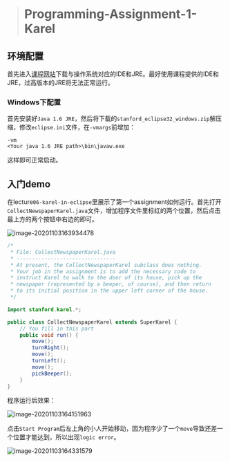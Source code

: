 > # Programming-Assignment-1-Karel

## 环境配置

首先进入[课程网站](https://see.stanford.edu/Course/CS106A)下载与操作系统对应的IDE和JRE。最好使用课程提供的IDE和JRE，过高版本的JRE将无法正常运行。

### Windows下配置

首先安装好`Java 1.6 JRE`，然后将下载的`stanford_eclipse32_windows.zip`解压缩，修改`eclipse.ini`文件，在`-vmargs`前增加：

```
-vm
<Your java 1.6 JRE path>\bin\javaw.exe
```

这样即可正常启动。

## 入门demo

在lecture`06-karel-in-eclipse`里展示了第一个assignment如何运行。首先打开`CollectNewspaperKarel.java`文件，增加程序文件里标红的两个位置，然后点击最上方的两个按钮中右边的即可。

![image-20201103163934478](F:\Project\Stanford-CS-106A-Programming-Methodology\Notes\Assignment-1-Note.assets\image-20201103163934478.png)



```java
/*
 * File: CollectNewspaperKarel.java
 * --------------------------------
 * At present, the CollectNewspaperKarel subclass does nothing.
 * Your job in the assignment is to add the necessary code to
 * instruct Karel to walk to the door of its house, pick up the
 * newspaper (represented by a beeper, of course), and then return
 * to its initial position in the upper left corner of the house.
 */

import stanford.karel.*;

public class CollectNewspaperKarel extends SuperKarel {
	// You fill in this part
	public void run() {
		move();
		turnRight();
		move();
		turnLeft();
		move();
		pickBeeper();	
	}
}
```

程序运行后效果：

![image-20201103164151963](F:\Project\Stanford-CS-106A-Programming-Methodology\Notes\Assignment-1-Note.assets\image-20201103164151963.png)

点击`Start Program`后左上角的小人开始移动，因为程序少了一个`move`导致还差一个位置才能达到，所以出现`logic error`。

![image-20201103164331579](F:\Project\Stanford-CS-106A-Programming-Methodology\Notes\Assignment-1-Note.assets\image-20201103164331579.png)



















